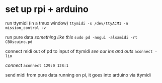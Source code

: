 # set up rpi + arduino

run ttymidi (in a tmux window)
`ttymidi -s /dev/ttyACM1 -n mission_control -v`

run pure data
_something like this_
`sudo pd -nogui -alsamidi -rt CBOscuino.pd`

connect midi out of pd to input of ttymidi
_see our ins and outs_
`aconnect -lio`

_connect_
`aconnect 129:0 128:1`

send midi from pure data running on pi, it goes into arduino via ttymidi
